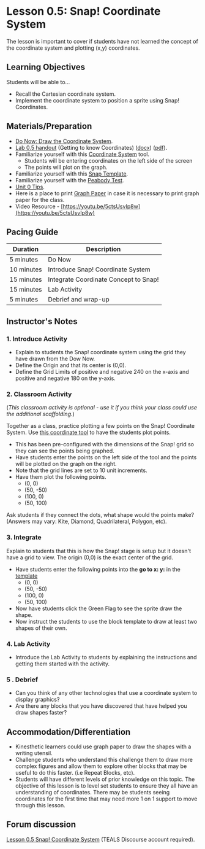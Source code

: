 # Lesson 0.5: Snap! Coordinate System

The lesson is important to cover if students have not learned the concept of the coordinate system and plotting (x,y) coordinates.

## Learning Objectives

Students will be able to...

* Recall the Cartesian coordinate system.
* Implement the coordinate system to position a sprite using Snap! Coordinates.

## Materials/Preparation

* [Do Now: Draw the Coordinate System](do_now_05.md).
* [Lab 0.5 handout](lab_05.md) (Getting to know Coordinates) ([docx](https://github.com/TEALSK12/introduction-to-computer-science/raw/master/Unit%200/Lab_05.docx)) ([pdf](https://github.com/TEALSK12/introduction-to-computer-science/raw/master/Unit%200/Lab_05.pdf)).
* Familiarize yourself with this [Coordinate System](https://www.desmos.com/calculator/ui4klsjued) tool.
  * Students will be entering coordinates on the left side of the screen
  * The points will plot on the graph.
* Familiarize yourself with this [Snap Template](https://snap.berkeley.edu/snap/snap.html#present:Username=aspiece%40gmail.com&ProjectName=Snap%20Coordinate%20System%20Intro).
* Familiarize yourself with the [Peabody Test](https://snap.berkeley.edu/snap/snap.html#present:Username=aspiece%40gmail.com&ProjectName=PeabodyTest).
* [Unit 0 Tips](unit_0_tips.md).
* Here is a place to print [Graph Paper](https://free-printable-paper.com/graph-paper/) in case it is necessary to print graph paper for the class.
* Video Resource - [https://youtu.be/5ctsUsvIp8w](https://youtu.be/5ctsUsvIp8w)

## Pacing Guide

| Duration   | Description                                   |
| ---------- | --------------------------------------------- |
| 5 minutes  | Do Now |
| 10 minutes  | Introduce Snap! Coordinate System              |
| 15 minutes | Integrate Coordinate Concept to Snap! |
| 15 minutes | Lab Activity |
| 5 minutes | Debrief and wrap-up                           |

## Instructor's Notes

### 1. Introduce Activity

* Explain to students the Snap! coordinate system using the grid they have drawn from the Dow Now.
* Define the Origin and that its center is (0,0).
* Define the Grid Limits of positive and negative 240 on the x-axis and positive and negative 180 on the y-axis.

### 2. Classroom Activity

(_This classroom activity is optional - use it if you think your class could use the additional scaffolding._)

Together as a class, practice plotting a few points on the Snap! Coordinate System.
Use [this coordinate tool](https://www.desmos.com/calculator/ui4klsjued) to have the students plot points.

* This has been pre-configured with the dimensions of the Snap! grid so they can see the points being graphed.
* Have students enter the points on the left side of the tool and the points will be plotted on the graph on the right.
* Note that the grid lines are set to 10 unit increments.
* Have them plot the following points.
  * (0, 0)
  * (50, -50)
  * (100, 0)
  * (50, 100)

Ask students if they connect the dots, what shape would the points make? (Answers may vary: Kite, Diamond, Quadrilateral, Polygon, etc).

### 3. Integrate

Explain to students that this is how the Snap! stage is setup but it doesn't have a grid to view.
The origin (0,0) is the exact center of the grid.

* Have students enter the following points into the **go to x: y:** in the [template](https://snap.berkeley.edu/snap/snap.html#present:Username=aspiece%40gmail.com&ProjectName=Snap%20Coordinate%20System%20Intro)
  * (0, 0)
  * (50, -50)
  * (100, 0)
  * (50, 100)
* Now have students click the Green Flag to see the sprite draw the shape.
* Now instruct the students to use the block template to draw at least two shapes of their own.

### 4. Lab Activity

* Introduce the Lab Activity to students by explaining the instructions and getting them started with the activity.

### 5 . Debrief

* Can you think of any other technologies that use a coordinate system to display graphics?
* Are there any blocks that you have discovered that have helped you draw shapes faster?

## Accommodation/Differentiation

* Kinesthetic learners could use graph paper to draw the shapes with a writing utensil.
* Challenge students who understand this challenge them to draw more complex figures and allow them to explore other blocks that may be useful to do this faster. (i.e Repeat Blocks, etc).
* Students will have different levels of prior knowledge on this topic. The objective of this lesson is to level set students to ensure they all have an understanding of coordinates. There may be students seeing coordinates for the first time that may need more 1 on 1 support to move through this lesson.

## Forum discussion

[Lesson 0.5 Snap! Coordinate System](http://forums.tealsk12.org/c/unit-0-beginnings/Snap-Coordinate-System) (TEALS Discourse account required).</a>
